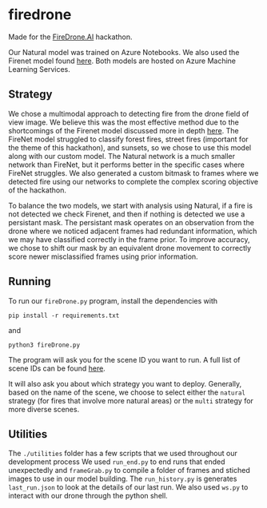 # firedrone
Made for the [FireDrone.AI](https://firedrone.devpost.com/) hackathon.

Our Natural model was trained on Azure Notebooks. We also used the Firenet model found [here](https://github.com/tobybreckon/fire-detection-cnn).
Both models are hosted on Azure Machine Learning Services.

## Strategy
We chose a multimodal approach to detecting fire from the drone field of view image. We believe this was the most effective method due to the shortcomings of the Firenet model discussed more in depth [here](https://breckon.org/toby/publications/papers/dunnings18fire.pdf).
The FireNet model struggled to classify forest fires, street fires (important for the theme of this hackathon), and sunsets, so we chose to use this model along with our custom model.
The Natural network is a much smaller network than FireNet, but it performs better in the specific cases where FireNet struggles. We also generated a custom bitmask to frames where we detected fire using our networks to complete the complex scoring objective of the hackathon.

To balance the two models, we start with analysis using Natural, if a fire is not detected we check Firenet, and then if nothing is detected we use a persistant mask. 
The persistant mask operates on an observation from the drone where we noticed adjacent frames had redundant information, which we may have classified correctly in the frame prior. 
To improve accuracy, we chose to shift our mask by an equivalent drone movement to correctly score newer misclassified frames using prior information.

## Running
To run our `fireDrone.py` program, install the dependencies with 
```
pip install -r requirements.txt
```
and
```
python3 fireDrone.py
```

The program will ask you for the scene ID you want to run. A full list of scene IDs can be found [here](https://github.com/solliancenet/firedrone-hack-starter/blob/master/direct-runs.md).

It will also ask you about which strategy you want to deploy. Generally, based on the name of the scene, we choose to select either the `natural` strategy (for fires that involve more natural areas) or the `multi` strategy for more diverse scenes.

## Utilities
The `./utilities` folder has a few scripts that we used throughout our development process
We used `run_end.py` to end runs that ended unexpectedly and `frameGrab.py` to compile a folder of frames and stiched images to use in our model building. The `run_history.py` is generates `last_run.json` to look at the details of our last run. We also used `ws.py` to interact with our drone through the python shell.
